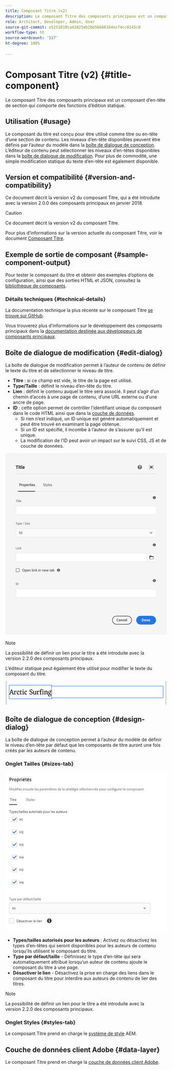 ```yaml
---
title: Composant Titre (v2)
description: Le composant Titre des composants principaux est un composant d’en-tête de section qui comporte des fonctions d’édition statique.
role: Architect, Developer, Admin, User
source-git-commit: e5251010ca41025eb2bb56b66164ecf4cc0145c8
workflow-type: ht
source-wordcount: '527'
ht-degree: 100%

---
```



# Composant Titre (v2) {#title-component}

Le composant Titre des composants principaux est un composant d’en-tête de section qui comporte des fonctions d’édition statique.

## Utilisation {#usage}

Le composant du titre est conçu pour être utilisé comme titre ou en-tête d’une section de contenu. Les niveaux d’en-tête disponibles peuvent être définis par l’auteur du modèle dans la [boîte de dialogue de conception](#design-dialog). L’éditeur de contenu peut sélectionner les niveaux d’en-têtes disponibles dans la [boîte de dialogue de modification](#edit-dialog). Pour plus de commodité, une simple modification statique du texte d’en-tête est également disponible.

## Version et compatibilité {#version-and-compatibility}

Ce document décrit la version v2 du composant Titre, qui a été introduite avec la version 2.0.0 des composants principaux en janvier 2018.

>[!CAUTION]
>
>Ce document décrit la version v2 du composant Titre.
>
>Pour plus d’informations sur la version actuelle du composant Titre, voir le document [Composant Titre](/help/components/title.md).

## Exemple de sortie de composant {#sample-component-output}

Pour tester le composant du titre et obtenir des exemples d’options de configuration, ainsi que des sorties HTML et JSON, consultez la [bibliothèque de composants](https://adobe.com/go/aem_cmp_library_title_fr).

### Détails techniques {#technical-details}

La documentation technique la plus récente sur le composant Titre [se trouve sur GitHub](https://adobe.com/go/aem_cmp_tech_title_v2_fr).

Vous trouverez plus d’informations sur le développement des composants principaux dans la [documentation destinée aux développeurs de composants principaux](/help/developing/overview.md).

## Boîte de dialogue de modification {#edit-dialog}

La boîte de dialogue de modification permet à l’auteur de contenu de définir le texte du titre et de sélectionner le niveau de titre.

* **Titre** : si ce champ est vide, le titre de la page est utilisé.
* **Type/Taille** : définit le niveau d’en-tête du titre.
* **Lien** : définit le contenu auquel le titre sera associé. Il peut s’agir d’un chemin d’accès à une page de contenu, d’une URL externe ou d’une ancre de page.
* **ID** : cette option permet de contrôler l’identifiant unique du composant dans le code HTML ainsi que dans la [couche de données](/help/developing/data-layer/overview.md).
   * Si rien n’est indiqué, un ID unique est généré automatiquement et peut être trouvé en examinant la page obtenue.
   * Si un ID est spécifié, il incombe à l’auteur de s’assurer qu’il est unique.
   * La modification de l’ID peut avoir un impact sur le suivi CSS, JS et de couche de données.

![Boîte de dialogue de modification du composant Titre](/help/assets/title-edit.png)

>[!NOTE]
>
>La possibilité de définir un lien pour le titre a été introduite avec la version 2.2.0 des composants principaux.

L’éditeur statique peut également être utilisé pour modifier le texte du composant du titre.

![Modification statique du composant Titre](/help/assets/title-edit-inline.png)

## Boîte de dialogue de conception {#design-dialog}

La boîte de dialogue de conception permet à l’auteur du modèle de définir le niveau d’en-tête par défaut que les composants de titre auront une fois créés par les auteurs de contenu.

### Onglet Tailles {#sizes-tab}

![Boîte de dialogue de conception du composant Titre](/help/assets/title-design.png)

* **Types/tailles autorisés pour les auteurs** : Activez ou désactivez les types d’en-têtes qui seront disponibles pour les auteurs de contenu lorsqu’ils utilisent le composant du titre.
* **Type par défaut/taille** - Définissez le type d’en-tête qui sera automatiquement attribué lorsqu’un auteur de contenu ajoute le composant du titre à une page.
* **Désactiver le lien** - Désactivez la prise en charge des liens dans le composant du titre pour interdire aux auteurs de contenu de lier des titres.

>[!NOTE]
>
>La possibilité de définir un lien pour le titre a été introduite avec la version 2.2.0 des composants principaux.

### Onglet Styles {#styles-tab}

Le composant Titre prend en charge le [système de style](/help/get-started/authoring.md#component-styling) AEM.

## Couche de données client Adobe {#data-layer}

Le composant Titre prend en charge la [couche de données client Adobe](/help/developing/data-layer/overview.md).
